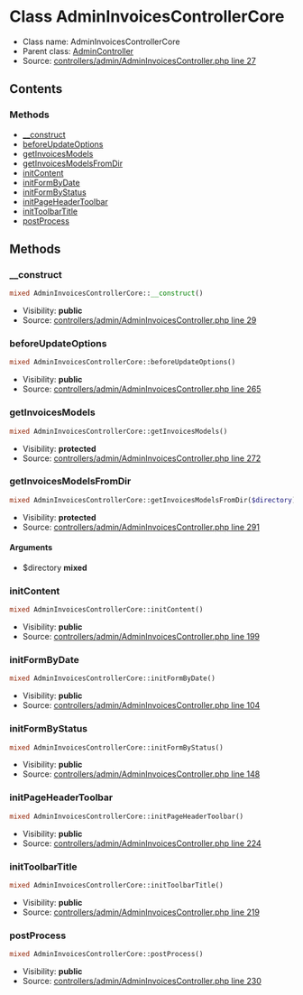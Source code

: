Class AdminInvoicesControllerCore
=====================





* Class name: AdminInvoicesControllerCore
* Parent class: [AdminController](class.AdminControllerCore.md)
* Source: [controllers/admin/AdminInvoicesController.php line 27](https://github.com/PrestaShop/PrestaShop/blob/1.6.1.1/controllers/admin/AdminInvoicesController.php#L27)


Contents
--------



### Methods

* [__construct](#method-__construct)
* [beforeUpdateOptions](#method-beforeUpdateOptions)
* [getInvoicesModels](#method-getInvoicesModels)
* [getInvoicesModelsFromDir](#method-getInvoicesModelsFromDir)
* [initContent](#method-initContent)
* [initFormByDate](#method-initFormByDate)
* [initFormByStatus](#method-initFormByStatus)
* [initPageHeaderToolbar](#method-initPageHeaderToolbar)
* [initToolbarTitle](#method-initToolbarTitle)
* [postProcess](#method-postProcess)






Methods
-------


### <a name="method-__construct"></a>__construct

```php
mixed AdminInvoicesControllerCore::__construct()
```





* Visibility: **public**
* Source: [controllers/admin/AdminInvoicesController.php line 29](https://github.com/PrestaShop/PrestaShop/blob/1.6.1.1/controllers/admin/AdminInvoicesController.php#L29)




### <a name="method-beforeUpdateOptions"></a>beforeUpdateOptions

```php
mixed AdminInvoicesControllerCore::beforeUpdateOptions()
```





* Visibility: **public**
* Source: [controllers/admin/AdminInvoicesController.php line 265](https://github.com/PrestaShop/PrestaShop/blob/1.6.1.1/controllers/admin/AdminInvoicesController.php#L265)




### <a name="method-getInvoicesModels"></a>getInvoicesModels

```php
mixed AdminInvoicesControllerCore::getInvoicesModels()
```





* Visibility: **protected**
* Source: [controllers/admin/AdminInvoicesController.php line 272](https://github.com/PrestaShop/PrestaShop/blob/1.6.1.1/controllers/admin/AdminInvoicesController.php#L272)




### <a name="method-getInvoicesModelsFromDir"></a>getInvoicesModelsFromDir

```php
mixed AdminInvoicesControllerCore::getInvoicesModelsFromDir($directory)
```





* Visibility: **protected**
* Source: [controllers/admin/AdminInvoicesController.php line 291](https://github.com/PrestaShop/PrestaShop/blob/1.6.1.1/controllers/admin/AdminInvoicesController.php#L291)


#### Arguments
* $directory **mixed**



### <a name="method-initContent"></a>initContent

```php
mixed AdminInvoicesControllerCore::initContent()
```





* Visibility: **public**
* Source: [controllers/admin/AdminInvoicesController.php line 199](https://github.com/PrestaShop/PrestaShop/blob/1.6.1.1/controllers/admin/AdminInvoicesController.php#L199)




### <a name="method-initFormByDate"></a>initFormByDate

```php
mixed AdminInvoicesControllerCore::initFormByDate()
```





* Visibility: **public**
* Source: [controllers/admin/AdminInvoicesController.php line 104](https://github.com/PrestaShop/PrestaShop/blob/1.6.1.1/controllers/admin/AdminInvoicesController.php#L104)




### <a name="method-initFormByStatus"></a>initFormByStatus

```php
mixed AdminInvoicesControllerCore::initFormByStatus()
```





* Visibility: **public**
* Source: [controllers/admin/AdminInvoicesController.php line 148](https://github.com/PrestaShop/PrestaShop/blob/1.6.1.1/controllers/admin/AdminInvoicesController.php#L148)




### <a name="method-initPageHeaderToolbar"></a>initPageHeaderToolbar

```php
mixed AdminInvoicesControllerCore::initPageHeaderToolbar()
```





* Visibility: **public**
* Source: [controllers/admin/AdminInvoicesController.php line 224](https://github.com/PrestaShop/PrestaShop/blob/1.6.1.1/controllers/admin/AdminInvoicesController.php#L224)




### <a name="method-initToolbarTitle"></a>initToolbarTitle

```php
mixed AdminInvoicesControllerCore::initToolbarTitle()
```





* Visibility: **public**
* Source: [controllers/admin/AdminInvoicesController.php line 219](https://github.com/PrestaShop/PrestaShop/blob/1.6.1.1/controllers/admin/AdminInvoicesController.php#L219)




### <a name="method-postProcess"></a>postProcess

```php
mixed AdminInvoicesControllerCore::postProcess()
```





* Visibility: **public**
* Source: [controllers/admin/AdminInvoicesController.php line 230](https://github.com/PrestaShop/PrestaShop/blob/1.6.1.1/controllers/admin/AdminInvoicesController.php#L230)



